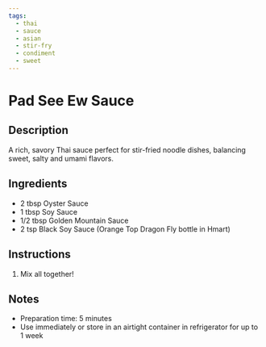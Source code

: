 ```yaml
---
tags:
  - thai
  - sauce
  - asian
  - stir-fry
  - condiment
  - sweet
---
```


# Pad See Ew Sauce

## Description

A rich, savory Thai sauce perfect for stir-fried noodle dishes, balancing sweet, salty and umami flavors.

## Ingredients

- 2 tbsp Oyster Sauce
- 1 tbsp Soy Sauce
- 1/2 tbsp Golden Mountain Sauce
- 2 tsp Black Soy Sauce (Orange Top Dragon Fly bottle in Hmart)

## Instructions

1. Mix all together!

## Notes

- Preparation time: 5 minutes
- Use immediately or store in an airtight container in refrigerator for up to 1 week
